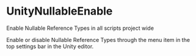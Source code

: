 # UnityNullableEnable
Enable Nullable Reference Types in all scripts project wide

Enable or disable Nullable Reference Types through the menu item in the top settings bar in the Unity editor.